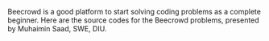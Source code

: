 Beecrowd is a good platform to start solving coding problems as a complete beginner. Here are the source codes for the Beecrowd problems, presented by Muhaimin Saad, SWE, DIU.
